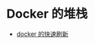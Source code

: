 # Docker 的堆栈

- [docker 的快速刷新](https://docs.docker.com/compose/gettingstarted/#step-2-define-services-in-a-compose-file)